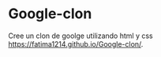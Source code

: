 # Google-clon
Cree un clon de goolge utilizando html y css
https://fatima1214.github.io/Google-clon/.
